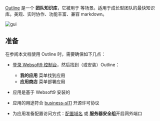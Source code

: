 [Outline](https://www.getoutline.com/) 是一个 **团队知识库**，它被用于  等场景。适用于成长型团队的最快知识库。美观、实时协作、功能丰富、兼容 markdown。


![gui](https://libs.websoft9.com/Websoft9/DocsPicture/zh/outline/outline-gui-websoft9.png)


## 准备

在参阅本文档使用 Outline 时，需要确保如下几点：

- [登录 Websoft9 控制台](./login-console)，然后找到（或安装）Outline：
  - **我的应用** 菜单找到应用 
  - **应用商店** 菜单部署应用

- 应用是基于 Websoft9 安装的


- 应用的用途符合 [business-sl11](https://mariadb.com/bsl11/) 开源许可协议


- 为应用准备配置访问方式：[配置域名](./domain-set) 或 **服务器安全组**开启网外端口